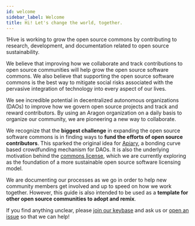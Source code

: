 ```yaml
---
id: welcome
sidebar_label: Welcome
title: Hi! Let's change the world, together.
---
```


1Hive is working to grow the open source commons by contributing to research, development, and documentation related to open source sustainability.  

We believe that improving how we collaborate and track contributions to open source communities will help grow the open source software commons. We also believe that supporting the open source software commons is the best way to mitigate social risks associated with the pervasive integration of technology into every aspect of our lives.

We see incredible potential in decentralized autonomous organizations (DAOs) to improve how we govern open source projects and track and reward contributors. By using an Aragon organization on a daily basis to organize our community, we are pioneering a new way to collaborate.

We recognize that the **biggest challenge** in expanding the open source software commons is in finding ways to **fund the efforts of open source contributors**. This sparked the original idea for [Apiary](https://github.com/1hive/apiary), a bonding curve based crowdfunding mechanism for DAOs. It is also the underlying motivation behind the [commons license](https://github.com/1Hive/commons-license), which we are currently exploring as the foundation of a more sustainable open source software licensing model.

We are documenting our processes as we go in order to help new community members get involved and up to speed on how we work together. However, this guide is also intended to be used as a **template for other open source communities to adopt and remix**.

If you find anything unclear, please [join our keybase](keybase) and ask us or [open an issue](https://github.com/1Hive/website/issues) so that we can help!
